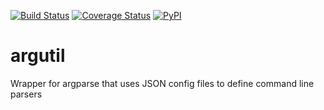 [![Build Status](https://travis-ci.org/cmccandless/argutil.svg?branch=master)](https://travis-ci.org/cmccandless/argutil)
[![Coverage Status](https://coveralls.io/repos/github/cmccandless/argutil/badge.svg?branch=master)](https://coveralls.io/github/cmccandless/argutil?branch=master&service=github)
[![PyPI](https://img.shields.io/pypi/v/nine.svg)](https://pypi.org/project/argutil/)

# argutil
Wrapper for argparse that uses JSON config files to define command line parsers
